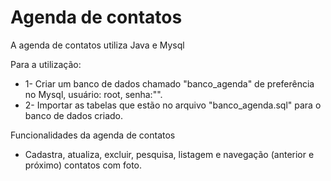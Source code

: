 Agenda de contatos
==================

A agenda de contatos utiliza Java e Mysql

Para a utilização:

- 1- Criar um banco de dados chamado "banco_agenda" de preferência no Mysql, usuário: root, senha:"".
- 2- Importar as tabelas que estão no arquivo "banco_agenda.sql" para o banco de dados criado.

Funcionalidades da agenda de contatos

- Cadastra, atualiza, excluir, pesquisa, listagem e navegação (anterior e próximo) contatos com foto. 
